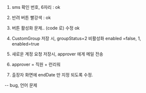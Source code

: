 1. sms 확인 번호, 6자리 : ok
2. 반려 버튼 빨강색 : ok
3. 버튼 활성화 문제.. (code 로) 수정 ok

4.  CustomGroup 저장 시, groupStatus=2 비활성화 enabled =false, 1, enabled=true
5.  새로운 계정 요청 저장시, approver 에게 메일 전송
6.  approver = 직원  + 런리워
7. 출장자 화면에 endDate 만 지정 되도록 수정.


-- bug, 언어 문제 



